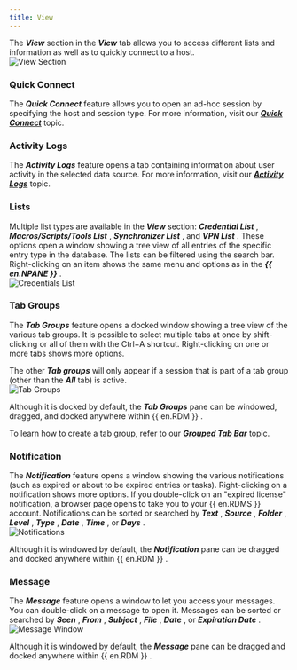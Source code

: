 ```yaml
---
title: View
---
```

The ***View*** section in the ***View*** tab allows you to access different lists and information as well as to quickly connect to a host.  
![View Section](/img/en/rdm/windows/RDMWin2015.png) 

### Quick Connect 

The ***Quick Connect*** feature allows you to open an ad-hoc session by specifying the host and session type. For more information, visit our [***Quick Connect***](/rdm/windows/commands/view/view/quick-connect/) topic. 

### Activity Logs 

The ***Activity Logs*** feature opens a tab containing information about user activity in the selected data source. For more information, visit our [***Activity Logs***](/rdm/windows/commands/view/view/activity-logs/) topic. 

### Lists 

Multiple list types are available in the ***View*** section: ***Credential List*** , ***Macros/Scripts/Tools List*** , ***Synchronizer List*** , and ***VPN List*** . These options open a window showing a tree view of all entries of the specific entry type in the database. The lists can be filtered using the search bar. Right-clicking on an item shows the same menu and options as in the ***{{ en.NPANE }}*** .  
![Credentials List](/img/en/rdm/windows/RDMWin2016.png) 

### Tab Groups 

The ***Tab Groups*** feature opens a docked window showing a tree view of the various tab groups. It is possible to select multiple tabs at once by shift-clicking or all of them with the Ctrl+A shortcut. Right-clicking on one or more tabs shows more options.  

The other ***Tab groups*** will only appear if a session that is part of a tab group (other than the ***All*** tab) is active.  
![Tab Groups](/img/en/rdm/windows/RDMWin2017.png) 

Although it is docked by default, the ***Tab Groups*** pane can be windowed, dragged, and docked anywhere within {{ en.RDM }} .  

To learn how to create a tab group, refer to our [***Grouped Tab Bar***](/rdm/windows/commands/view/layout/grouped-tab-bar/) topic. 

### Notification 

The ***Notification*** feature opens a window showing the various notifications (such as expired or about to be expired entries or tasks). Right-clicking on a notification shows more options. If you double-click on an "expired license" notification, a browser page opens to take you to your {{ en.RDMS }} account. Notifications can be sorted or searched by ***Text*** , ***Source*** , ***Folder*** , ***Level*** , ***Type*** , ***Date*** , ***Time*** , or ***Days*** .  
![Notifications](/img/en/rdm/windows/RDMWin2018.png) 

Although it is windowed by default, the ***Notification*** pane can be dragged and docked anywhere within {{ en.RDM }} . 

### Message 

The ***Message*** feature opens a window to let you access your messages. You can double-click on a message to open it. Messages can be sorted or searched by ***Seen*** , ***From*** , ***Subject*** , ***File*** , ***Date*** , or ***Expiration Date*** .  
![Message Window](/img/en/rdm/windows/RDMWin2019.png) 

Although it is windowed by default, the ***Message*** pane can be dragged and docked anywhere within {{ en.RDM }} . 


